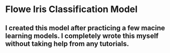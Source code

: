 <h1>Flowe Iris Classification Model</h1>
<h2>I created this model after practicing a few macine learning models. I completely wrote this myself without taking help from any tutorials.</h2>
